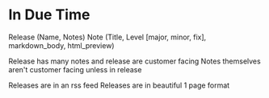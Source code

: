 # In Due Time

Release (Name, Notes)
Note (Title, Level [major, minor, fix], markdown_body, html_preview)

Release has many notes and release are customer facing
Notes themselves aren't customer facing unless in release

Releases are in an rss feed
Releases are in beautiful 1 page format
